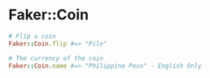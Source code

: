 # Faker::Coin

```ruby
# Flip a coin
Faker::Coin.flip #=> "Pile"

# The currency of the coin
Faker::Coin.name #=> "Philippine Peso" - English Only
```

